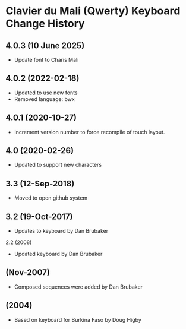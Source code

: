 Clavier du Mali (Qwerty) Keyboard Change History
=======================

4.0.3 (10 June 2025)
------------------
* Update font to Charis Mali

4.0.2 (2022-02-18)
----------------
* Updated to use new fonts
* Removed language: bwx

4.0.1 (2020-10-27)
----------------
* Increment version number to force recompile of touch layout.

4.0 (2020-02-26)
----------------
* Updated to support new characters

3.3 (12-Sep-2018)
------------------
* Moved to open github system

3.2 (19-Oct-2017)
-----------------
* Updates to keyboard by Dan Brubaker

2.2 (2008)
* Updated keyboard by Dan Brubaker

(Nov-2007)
------
* Composed sequences were added by Dan Brubaker

(2004)
------
*  Based on keyboard for Burkina Faso by Doug Higby